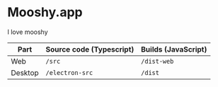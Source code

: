 # Mooshy.app

I love mooshy

| Part    | Source code (Typescript) | Builds (JavaScript) |
| ------- | ------------------------ | ------------------- |
| Web     | `/src`                   | `/dist-web`         |
| Desktop | `/electron-src`          | `/dist`             |
